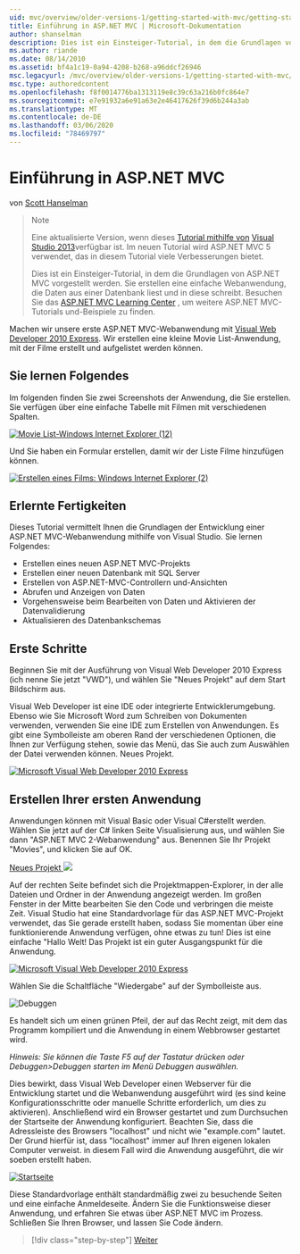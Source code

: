 ```yaml
---
uid: mvc/overview/older-versions-1/getting-started-with-mvc/getting-started-with-mvc-part1
title: Einführung in ASP.NET MVC | Microsoft-Dokumentation
author: shanselman
description: Dies ist ein Einsteiger-Tutorial, in dem die Grundlagen von ASP.NET MVC vorgestellt werden. Erstellen Sie eine einfache Webanwendung, die Daten aus einer Datenbank liest und in diese schreibt.
ms.author: riande
ms.date: 08/14/2010
ms.assetid: bf4a1c19-0a94-4208-b268-a96ddcf26946
msc.legacyurl: /mvc/overview/older-versions-1/getting-started-with-mvc/getting-started-with-mvc-part1
msc.type: authoredcontent
ms.openlocfilehash: f8f0014776ba1313119e8c39c63a216b0fc864e7
ms.sourcegitcommit: e7e91932a6e91a63e2e46417626f39d6b244a3ab
ms.translationtype: MT
ms.contentlocale: de-DE
ms.lasthandoff: 03/06/2020
ms.locfileid: "78469797"
---
```

# <a name="intro-to-aspnet-mvc"></a>Einführung in ASP.NET MVC

von [Scott Hanselman](https://github.com/shanselman)

> > [!NOTE]
> > Eine aktualisierte Version, wenn dieses [Tutorial mithilfe von](../../getting-started/introduction/getting-started.md) [Visual Studio 2013](https://my.visualstudio.com/Downloads?q=visual%20studio%202013)verfügbar ist. Im neuen Tutorial wird ASP.NET MVC 5 verwendet, das in diesem Tutorial viele Verbesserungen bietet.
>
>
> Dies ist ein Einsteiger-Tutorial, in dem die Grundlagen von ASP.NET MVC vorgestellt werden. Sie erstellen eine einfache Webanwendung, die Daten aus einer Datenbank liest und in diese schreibt. Besuchen Sie das [ASP.NET MVC Learning Center](../../../index.md) , um weitere ASP.NET MVC-Tutorials und-Beispiele zu finden.

Machen wir unsere erste ASP.NET MVC-Webanwendung mit [Visual Web Developer 2010 Express](https://www.microsoft.com/express/Web/). Wir erstellen eine kleine Movie List-Anwendung, mit der Filme erstellt und aufgelistet werden können.

## <a name="what-youll-build"></a>Sie lernen Folgendes

Im folgenden finden Sie zwei Screenshots der Anwendung, die Sie erstellen. Sie verfügen über eine einfache Tabelle mit Filmen mit verschiedenen Spalten.

[![Movie List-Windows Internet Explorer (12)](getting-started-with-mvc-part1/_static/image2.png)](getting-started-with-mvc-part1/_static/image1.png)

Und Sie haben ein Formular erstellen, damit wir der Liste Filme hinzufügen können.

[![Erstellen eines Films: Windows Internet Explorer (2)](getting-started-with-mvc-part1/_static/image4.png)](getting-started-with-mvc-part1/_static/image3.png)

## <a name="skills-youll-learn"></a>Erlernte Fertigkeiten

Dieses Tutorial vermittelt Ihnen die Grundlagen der Entwicklung einer ASP.NET MVC-Webanwendung mithilfe von Visual Studio. Sie lernen Folgendes:

- Erstellen eines neuen ASP.NET MVC-Projekts
- Erstellen einer neuen Datenbank mit SQL Server
- Erstellen von ASP.NET-MVC-Controllern und-Ansichten
- Abrufen und Anzeigen von Daten
- Vorgehensweise beim Bearbeiten von Daten und Aktivieren der Datenvalidierung
- Aktualisieren des Datenbankschemas

## <a name="get-started"></a>Erste Schritte

Beginnen Sie mit der Ausführung von Visual Web Developer 2010 Express (ich nenne Sie jetzt "VWD"), und wählen Sie "Neues Projekt" auf dem Start Bildschirm aus.

Visual Web Developer ist eine IDE oder integrierte Entwicklerumgebung. Ebenso wie Sie Microsoft Word zum Schreiben von Dokumenten verwenden, verwenden Sie eine IDE zum Erstellen von Anwendungen. Es gibt eine Symbolleiste am oberen Rand der verschiedenen Optionen, die Ihnen zur Verfügung stehen, sowie das Menü, das Sie auch zum Auswählen der Datei verwenden können. Neues Projekt.

[![Microsoft Visual Web Developer 2010 Express](getting-started-with-mvc-part1/_static/image6.png)](getting-started-with-mvc-part1/_static/image5.png)

## <a name="creating-your-first-application"></a>Erstellen Ihrer ersten Anwendung

Anwendungen können mit Visual Basic oder Visual C#erstellt werden. Wählen Sie jetzt auf der C# linken Seite Visualisierung aus, und wählen Sie dann "ASP.NET MVC 2-Webanwendung" aus. Benennen Sie Ihr Projekt "Movies", und klicken Sie auf OK.

[Neues Projekt ![](getting-started-with-mvc-part1/_static/image8.png)](getting-started-with-mvc-part1/_static/image7.png)

Auf der rechten Seite befindet sich die Projektmappen-Explorer, in der alle Dateien und Ordner in der Anwendung angezeigt werden. Im großen Fenster in der Mitte bearbeiten Sie den Code und verbringen die meiste Zeit. Visual Studio hat eine Standardvorlage für das ASP.NET MVC-Projekt verwendet, das Sie gerade erstellt haben, sodass Sie momentan über eine funktionierende Anwendung verfügen, ohne etwas zu tun! Dies ist eine einfache "Hallo Welt! Das Projekt ist ein guter Ausgangspunkt für die Anwendung.

[![Microsoft Visual Web Developer 2010 Express](getting-started-with-mvc-part1/_static/image10.png)](getting-started-with-mvc-part1/_static/image9.png)

Wählen Sie die Schaltfläche "Wiedergabe" auf der Symbolleiste aus.

![Debuggen](getting-started-with-mvc-part1/_static/image11.png)

Es handelt sich um einen grünen Pfeil, der auf das Recht zeigt, mit dem das Programm kompiliert und die Anwendung in einem Webbrowser gestartet wird.

*Hinweis: Sie können die Taste F5 auf der Tastatur drücken oder Debuggen&gt;Debuggen starten im Menü Debuggen auswählen.*

Dies bewirkt, dass Visual Web Developer einen Webserver für die Entwicklung startet und die Webanwendung ausgeführt wird (es sind keine Konfigurationsschritte oder manuelle Schritte erforderlich, um dies zu aktivieren). Anschließend wird ein Browser gestartet und zum Durchsuchen der Startseite der Anwendung konfiguriert. Beachten Sie, dass die Adressleiste des Browsers "localhost" und nicht wie "example.com" lautet. Der Grund hierfür ist, dass "localhost" immer auf Ihren eigenen lokalen Computer verweist. in diesem Fall wird die Anwendung ausgeführt, die wir soeben erstellt haben.

[![Startseite](getting-started-with-mvc-part1/_static/image13.png)](getting-started-with-mvc-part1/_static/image12.png)

Diese Standardvorlage enthält standardmäßig zwei zu besuchende Seiten und eine einfache Anmeldeseite. Ändern Sie die Funktionsweise dieser Anwendung, und erfahren Sie etwas über ASP.NET MVC im Prozess. Schließen Sie Ihren Browser, und lassen Sie Code ändern.

> [!div class="step-by-step"]
> [Weiter](getting-started-with-mvc-part2.md)
